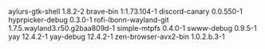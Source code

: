 aylurs-gtk-shell 1.8.2-2
brave-bin 1:1.73.104-1
discord-canary 0.0.550-1
hyprpicker-debug 0.3.0-1
rofi-lbonn-wayland-git 1.7.5.wayland3.r50.g2baa809d-1
simple-mtpfs 0.4.0-1
swww-debug 0.9.5-1
yay 12.4.2-1
yay-debug 12.4.2-1
zen-browser-avx2-bin 1.0.2.b.3-1
